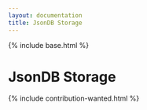 ```yaml
---
layout: documentation
title: JsonDB Storage
---
```


{% include base.html %}

# JsonDB Storage

{% include contribution-wanted.html %}
